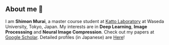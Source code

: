 ## About me 👋
I am **Shimon Murai**, a master course student at [Katto Laboratory](https://www.katto.comm.waseda.ac.jp/) at Waseda University, Tokyo, Japan. 
My interests are in **Deep Learning**, **Image Processsing** and **Neural Image Compression**. Check out my papers at [Google Scholar](https://scholar.google.com/citations?user=i146ie4AAAAJ&hl=en).
Detailed profiles (in Japanese) are [Here](https://tokkiwa.github.io/myprofile/)! 
<!--
**tokkiwa/tokkiwa** is a ✨ _special_ ✨ repository because its `README.md` (this file) appears on your GitHub profile.

Here are some ideas to get you started:

- 🔭 I’m currently working on ...
- 🌱 I’m currently learning ...
- 👯 I’m looking to collaborate on ...
- 🤔 I’m looking for help with ...
- 💬 Ask me about ...
- 📫 How to reach me: ...
- 😄 Pronouns: ...
- ⚡ Fun fact: ...
-->
